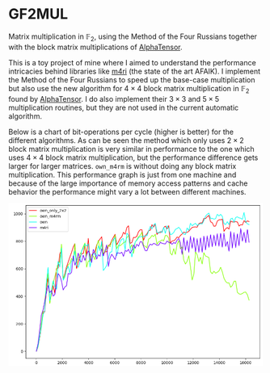 # GF2MUL

Matrix multiplication in $\mathbb{F}_2$, using the Method of the Four Russians together with the block matrix multiplications of [AlphaTensor](https://github.com/google-deepmind/alphatensor).

This is a toy project of mine where I aimed to understand the performance intricacies behind libraries like [m4ri](https://github.com/malb/m4ri) (the state of the art AFAIK). I implement the Method of the Four Russians to speed up the base-case multiplication but also use the new algorithm for $4 \times 4$ block matrix multiplication in $\mathbb{F}_2$ found by [AlphaTensor](https://github.com/google-deepmind/alphatensor). I do also implement their $3 \times 3$ and $5 \times 5$ multiplication routines, but they are not used in the current automatic algorithm.

Below is a chart of bit-operations per cycle (higher is better) for the different algorithms. As can be seen the method which only uses $2 \times 2$ block matrix multiplication is very similar in performance to the one which uses $4 \times 4$ block matrix multiplication, but the performance difference gets larger for larger matrices. `own_m4rm` is without doing any block matrix multiplication. This performance graph is just from one machine and because of the large importance of memory access patterns and cache behavior the performance might vary a lot between different machines.

![Bit-operations per cycle](./plot.png)